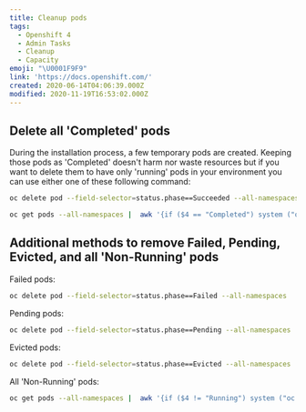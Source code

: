 ```yaml
---
title: Cleanup pods
tags:
  - Openshift 4
  - Admin Tasks
  - Cleanup
  - Capacity
emoji: "\U0001F9F9"
link: 'https://docs.openshift.com/'
created: 2020-06-14T04:06:39.000Z
modified: 2020-11-19T16:53:02.000Z
---
```


## Delete all 'Completed' pods

During the installation process, a few temporary pods are created. Keeping those pods as 'Completed' doesn't harm nor waste resources but if you want to delete them to have only 'running' pods in your environment you can use either one of these following command:

```bash
oc delete pod --field-selector=status.phase==Succeeded --all-namespaces

oc get pods --all-namespaces |  awk '{if ($4 == "Completed") system ("oc delete pod " $2 " -n " $1 )}'
```

## Additional methods to remove Failed, Pending, Evicted, and all 'Non-Running' pods

Failed pods:

```bash
oc delete pod --field-selector=status.phase==Failed --all-namespaces
```

Pending pods:

```bash
oc delete pod --field-selector=status.phase==Pending --all-namespaces
```
Evicted pods:

```bash
oc delete pod --field-selector=status.phase==Evicted --all-namespaces
```
All 'Non-Running' pods:

```bash
oc get pods --all-namespaces |  awk '{if ($4 != "Running") system ("oc delete pod " $2 " -n " $1 )}'
```
